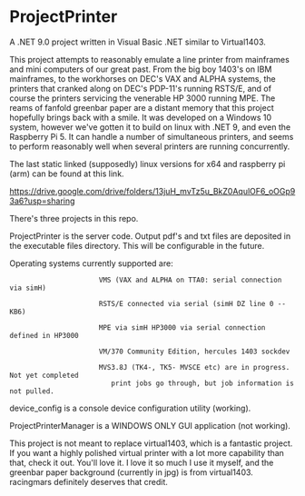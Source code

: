 # ProjectPrinter

A .NET 9.0 project written in Visual Basic .NET similar to Virtual1403.

This project attempts to reasonably emulate a line printer from mainframes and mini computers
of our great past.  From the big boy 1403's on IBM mainframes, to the workhorses on DEC's
VAX and ALPHA systems, the printers that cranked along on DEC's PDP-11's running RSTS/E,
and of course the printers servicing the venerable HP 3000 running MPE.  The reams of
fanfold greenbar paper are a distant memory that this project hopefully brings back with
a smile.  It was developed on a Windows 10 system, however we've gotten it to build on
linux with .NET 9, and even the Raspberry Pi 5.  It can handle a number of simultaneous 
printers, and seems to perform reasonably well when several printers are running concurrently.

The last static linked (supposedly) linux versions for x64 and raspberry pi (arm)
can be found at this link.

https://drive.google.com/drive/folders/13juH_mvTz5u_BkZ0AqulOF6_oOGp93a6?usp=sharing


There's three projects in this repo.  

ProjectPrinter is the server code.  Output pdf's and txt files are deposited in the
executable files directory.  This will be configurable in the future.

  Operating systems currently supported are:
                          
                          VMS (VAX and ALPHA on TTA0: serial connection via simH)
  
                          RSTS/E connected via serial (simH DZ line 0 -- KB6)

                          MPE via simH HP3000 via serial connection defined in HP3000

                          VM/370 Community Edition, hercules 1403 sockdev

                          MVS3.8J (TK4-, TK5- MVSCE etc) are in progress.  Not yet completed
                             print jobs go through, but job information is not pulled.

device_config is a console device configuration utility (working).

ProjectPrinterManager is a WINDOWS ONLY GUI application (not working).

This project is not meant to replace virtual1403, which is a fantastic project.  If you want a highly 
polished virtual printer with a lot more capability than that, check it out.  You'll love it.  I love it
so much I use it myself, and the greenbar paper background (currently in jpg) is from virtual1403.
racingmars definitely deserves that credit.  
